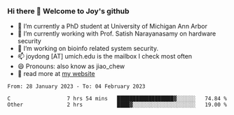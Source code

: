 ### Hi there 👋 Welcome to Joy's github

- 🔭 I’m currently a PhD student at University of Michigan Ann Arbor
- 🌱 I’m currently working with Prof. Satish Narayanasamy on hardware security
- 👯 I’m working on bioinfo related system security. 
- 📫 joydong [AT] umich.edu is the mailbox I check most often
- 😄 Pronouns: also know as jiao_chew
- 💬 read more at [my website](https://joydddd.github.io/)
<!--START_SECTION:waka-->

```text
From: 28 January 2023 - To: 04 February 2023

C                  7 hrs 54 mins   ██████████████████▓░░░░░░   74.84 %
Other              2 hrs           ████▓░░░░░░░░░░░░░░░░░░░░   19.00 %
```

<!--END_SECTION:waka-->
